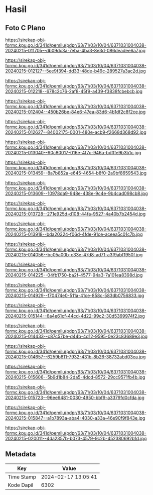 # Hasil

## Foto C Plano

https://sirekap-obj-formc.kpu.go.id/341d/pemilu/pdpr/63/71/03/10/04/6371031004038-20240215-011705--db09dc3a-7eba-4ba3-8e3d-086deadee6a7.jpg

https://sirekap-obj-formc.kpu.go.id/341d/pemilu/pdpr/63/71/03/10/04/6371031004038-20240215-012127--5ee9f394-dd33-48de-b49c-289527a3ac2d.jpg

https://sirekap-obj-formc.kpu.go.id/341d/pemilu/pdpr/63/71/03/10/04/6371031004038-20240215-012218--678c2c76-2af8-45f9-a439-f3838fcbebcb.jpg

https://sirekap-obj-formc.kpu.go.id/341d/pemilu/pdpr/63/71/03/10/04/6371031004038-20240215-012404--450b26be-84e6-47ea-83d6-4b1df2c8f2ce.jpg

https://sirekap-obj-formc.kpu.go.id/341d/pemilu/pdpr/63/71/03/10/04/6371031004038-20240215-012627--84002175-0001-480e-acb9-f2668d368d92.jpg

https://sirekap-obj-formc.kpu.go.id/341d/pemilu/pdpr/63/71/03/10/04/6371031004038-20240215-013040--90c80017-016e-4f7c-946a-bdfffe9b3b1c.jpg

https://sirekap-obj-formc.kpu.go.id/341d/pemilu/pdpr/63/71/03/10/04/6371031004038-20240215-013459--8a7b852a-e645-4654-b8f0-2a9bf8659543.jpg

https://sirekap-obj-formc.kpu.go.id/341d/pemilu/pdpr/63/71/03/10/04/6371031004038-20240215-013609--10978da9-948e-438e-9c4e-9b4cad098cb8.jpg

https://sirekap-obj-formc.kpu.go.id/341d/pemilu/pdpr/63/71/03/10/04/6371031004038-20240215-013728--271e925d-d108-44fa-9527-4a40b7b2454d.jpg

https://sirekap-obj-formc.kpu.go.id/341d/pemilu/pdpr/63/71/03/10/04/6371031004038-20240215-013918--bda20324-f06d-4fde-91ce-aceea5c01c7b.jpg

https://sirekap-obj-formc.kpu.go.id/341d/pemilu/pdpr/63/71/03/10/04/6371031004038-20240215-014056--bc05a00b-c33e-47d8-ad71-a3f9abf1950f.jpg

https://sirekap-obj-formc.kpu.go.id/341d/pemilu/pdpr/63/71/03/10/04/6371031004038-20240215-014225--04fb1750-ba2f-4577-94a3-7a101ea8398d.jpg

https://sirekap-obj-formc.kpu.go.id/341d/pemilu/pdpr/63/71/03/10/04/6371031004038-20240215-014929--f70474e0-511a-41ce-858c-583db0756833.jpg

https://sirekap-obj-formc.kpu.go.id/341d/pemilu/pdpr/63/71/03/10/04/6371031004038-20240215-015144--6a4e61cf-44cd-4d22-99c2-30d5369974f2.jpg

https://sirekap-obj-formc.kpu.go.id/341d/pemilu/pdpr/63/71/03/10/04/6371031004038-20240215-014433--c87c57be-d44b-4d12-9595-0e23c83689e3.jpg

https://sirekap-obj-formc.kpu.go.id/341d/pemilu/pdpr/63/71/03/10/04/6371031004038-20240215-014657--6259b811-7932-431b-8b26-38732abd03ea.jpg

https://sirekap-obj-formc.kpu.go.id/341d/pemilu/pdpr/63/71/03/10/04/6371031004038-20240215-015606--5b9d1b84-2da5-4dcd-8572-29cc9571fb4b.jpg

https://sirekap-obj-formc.kpu.go.id/341d/pemilu/pdpr/63/71/03/10/04/6371031004038-20240215-015723--96ee6481-0030-4950-bbf9-a3379fd0cfda.jpg

https://sirekap-obj-formc.kpu.go.id/341d/pemilu/pdpr/63/71/03/10/04/6371031004038-20240215-015847--a1b7893a-aba4-4030-a33a-46e90f9f843e.jpg

https://sirekap-obj-formc.kpu.go.id/341d/pemilu/pdpr/63/71/03/10/04/6371031004038-20240215-020011--4da2357b-b073-4579-9c2b-452380692b1d.jpg


## Metadata

| Key        | Value               |
| ---------- | ------------------- |
| Time Stamp | 2024-02-17 13:05:41 |
| Kode Dapil | 6302                |



